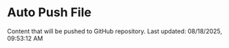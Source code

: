 # Auto Push File

Content that will be pushed to GitHub repository.
Last updated: 08/18/2025, 09:53:12 AM